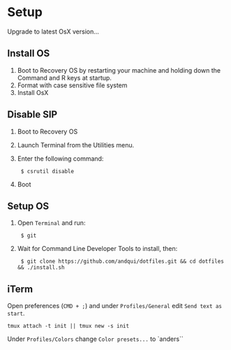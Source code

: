 # Setup
Upgrade to latest OsX version...

## Install OS
1. Boot to Recovery OS by restarting your machine and holding down the Command and R keys at startup.
2. Format with case sensitive file system
3. Install OsX

## Disable SIP
1. Boot to Recovery OS
2. Launch Terminal from the Utilities menu.
3. Enter the following command:

		$ csrutil disable
4. Boot

## Setup OS

1. Open `Terminal` and run:

		$ git
2. Wait for Command Line Developer Tools to install, then:

		$ git clone https://github.com/andqui/dotfiles.git && cd dotfiles && ./install.sh


## iTerm
Open preferences (`CMD + ;`) and under `Profiles/General` edit `Send text as start`.

    tmux attach -t init || tmux new -s init

Under `Profiles/Colors` change `Color presets...` to `anders``

